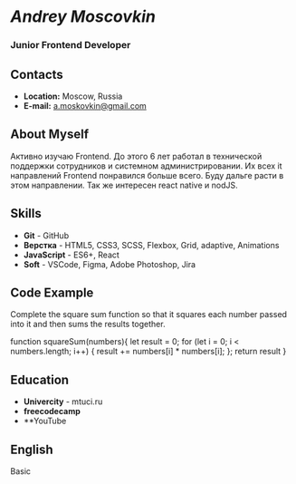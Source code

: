 # *Andrey Moscovkin*
### Junior Frontend Developer
## Contacts
 - **Location:** Moscow, Russia 
 - **E-mail:** a.moskovkin@gmail.com

## About Myself
Активно изучаю Frontend. До этого 6 лет работал в технической поддержки сотрудников и системном администрировании. Их всех it направлений Frontend понравился больше всего. Буду дальге расти в этом направлении. Так же интересен react native и nodJS.

## Skills
- **Git** - GitHub
- **Верстка** - HTML5, CSS3, SCSS, Flexbox, Grid, adaptive, Animations
- **JavaScript** - ES6+, React
- **Soft** - VSCode, Figma, Adobe Photoshop, Jira 

## Code Example
Complete the square sum function so that it squares each number passed into it and then sums the results together.

function squareSum(numbers){
  let result = 0;
  for (let i = 0; i < numbers.length; i++) {
    result += numbers[i] * numbers[i];
  };
  return result
}

## Education
- **Univercity** - mtuci.ru
- **freecodecamp**
- **YouTube

## English
Basic